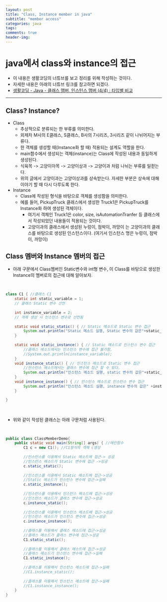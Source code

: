 ```yaml
---  
layout: post  
title: "Class, Instance member in java"  
subtitle: "member access"  
categories: java
tags: 
comments: true  
header-img:
---  
```


# java에서 class와 instance의 접근
- 이 내용은 생활코딩의 너튜브를 보고 정리를 위해 작성하는 것이다.
- 자세한 내용은 아래의 너튜브 링크를 참고하면 되겠다.
- [생활코딩 - Java - 클래스 맴버, 인스턴스 맴버 (4/4) : 타입별 비교](https://youtu.be/AiquVwHyeGQ)
---
## Class? Instance?
- Class
	- 추상적으로 분류되는 한 부류를 의미한다.
	- 외제차 M사의 E클래스, S클래스, B사의 7시리즈, 3시리즈 같이 나뉘어지는 부류다. 
	- 한 객체를 생성할 때(Instance화 할 때) 적용되는 설계도 역할을 한다.
	- main함수에서 생성되는 객체(instance)는 Class에 작성된 내용과 동일하게 생성된다.
	- 식육목 -> 고양이아목 -> 고양이상과 -> 고양이과 처럼 나뉘는 부류를 일컫는다.
	- 위의 글에서 고양이과는 고양이상과를 상속받는다. 자세한 부분은 상속에 대해 이야기 할 때 다시 다루도록 한다. 
- Instance
	- Class에 작성된 형식을 바탕으로 객체를 생성함을 의미한다.
    - 예를 들어, PickupTruck 클래스에서 생성한 Truck1은 PickupTruck를 Instance화 하여 생성된 객체이다.
      - 여기서 객체인 Truck1은 color, size, isAutomationTranfer 등 클래스에서 작성되었던 내용들이 적용되는 것이다.
      - 고양이과의 클래스에서 생성된 누렁이, 점박이, 까망이 는 고양이과의 클래스를 바탕으로 생성된 인스턴스이다. (여기서 인스턴스 명은 누렁이, 점박이, 까망이) 

## Class 멤버와 Instance 멤버의 접근
- 아래 구문에서 Class멤버인 Static변수와 int형 변수, 이 Class를 바탕으로 생성한 Instance의 멤버로의 접근에 대해 알아보자.



<br>

```java
class C1 { //클래스 C1
	static int static_variable = 1;
	// 클래스 Static 변수 선언
	
	int instance_variable = 2;
	// 객체 생성 시 인스턴스 변수로 선언됨
	
	static void static_static() { // Static 메소드로 Static 변수 접근
		System.out.println("Static 메소드 실행, Static 변수의 값은"+static_variable+"이다"); // Static 메소드에서 클래스의 Static 변수 출력
	}
	
	static void static_instance() { // Static 메소드로 인스턴스 변수 접근
		//클래스 메소드에서는 인스턴스 변수에 접근 불가함.
		//System.out.println(instance_variable);
	}
	void instance_static() { // 인스턴스 메소드로 Static 변수 접근
		//인스턴스 메소드에서는 클래스 변수에 접근 할 수 있다.
		System.out.println("인스턴스 메소드 실행, static 변수의 값은"+static_variable+"이다" );
	}
	void instance_instance() { // 인스턴스 메소드로 인스턴스 변수 접근
		System.out.println("인스턴스 메소드 실행, instance 변수의 값은" +instance_variable+"이다");
	}

}
```

<br>

- 위와 같이 작성된 클래스는 아래 구문처럼 사용된다.
<br>

```java
public class ClassMemberDemo{
	public static void main(String[] args) { //메인함수
		C1 c = new C1(); //C1형식의 객채 c생성
		
		//인스턴스를 이용해서 Static 메소드에 접근-> 성공
		//인스턴스 메소드가 Static 변수에 접근 ->성공
		c.static_static();
		
		//인스턴스를 이용해서 Static 메소드에 접근->성공
		//Static 메소드가 인스턴스 변수에 접근->실패
		c.static_instance();
		
		//인스턴스를 이용해서 인스턴스 메소드에 접근->성공
		//인스턴스 메소드가 클래스 변수에 접근->성공
		c.instance_static();
		
		//인스턴스를 이용해서 인스턴스 메소드에 접근->성공
		//인스턴스 메소드가 인스턴스 변수에 접근->성공
		c.instance_instance();
		
		//클래스를 이용해서 클래스 메소드에 접근->성공
		//클래스 메소드가 클래스 변수에 접근->성공
		C1.static_static();
		
		//클래스를 이용해서 클래스 메소드에 접근->성공
		//클래스 메소드가 인스턴스 변수에 접근->실패
		C1.static_instance();
		
		//클래스를 이용해서 인스턴스 메소드에 접근->실패
		//C1.instance_static();
		
		//클래스를 이용해서 인스턴스 메소드에 접근->실패
		//C1.instance_instance();
	}
}
```